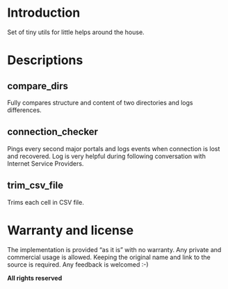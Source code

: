 # Introduction

Set of tiny utils for little helps around the house.

# Descriptions

## compare_dirs

Fully compares structure and content of two directories and logs differences.

## connection_checker

Pings every second major portals and logs events when connection is lost and recovered. Log is very helpful during following conversation with Internet Service Providers.

## trim_csv_file

Trims each cell in CSV file.

# Warranty and license

The implementation is provided “as it is” with no warranty. Any private
and commercial usage is allowed. Keeping the original name and link to
the source is required. Any feedback is welcomed :-)

**All rights reserved**
